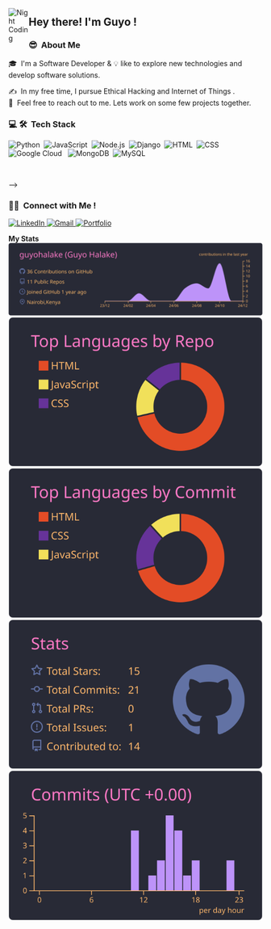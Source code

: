 <img alt="Night Coding" src="./assets/Hand%20Wave.gif" width='40' align="left"/><h2>Hey there!  I'm Guyo ! </h2>

### 😎 &nbsp;About Me

🎓 &nbsp;I'm a Software Developer & 💡 like to explore new technologies and develop software solutions.
<!--🎓 &nbsp;I'm currently studying: Information Technology (software engineer)  at Zetech University, Kenya .\-->
✍️ &nbsp;In my free time, I pursue Ethical Hacking and Internet of Things .\
💬 &nbsp;Feel free to reach out to me. Lets work on some few projects together.


<!--END_SECTION:waka-->

### 💻 🛠 &nbsp;Tech Stack

![Python](https://img.shields.io/badge/-Python-05122A?style=flat&logo=python)&nbsp;
![JavaScript](https://img.shields.io/badge/-JavaScript-05122A?style=flat&logo=javascript)&nbsp;
![Node.js](https://img.shields.io/badge/-Node.js-05122A?style=flat&logo=node.js)&nbsp;
![Django](https://img.shields.io/badge/-Django-05122A?style=flat&logo=django&logoColor=092E20)&nbsp;
![HTML](https://img.shields.io/badge/-HTML-05122A?style=flat&logo=HTML5)&nbsp;
![CSS](https://img.shields.io/badge/-CSS-05122A?style=flat&logo=CSS3&logoColor=1572B6)&nbsp;
![Google Cloud](https://img.shields.io/badge/Google%20Cloud-%234285F4.svg?style=for-the-badge&logo=google-cloud&logoColor=white) &nbsp; 
![MongoDB](https://img.shields.io/badge/MongoDB-%234ea94b.svg?style=for-the-badge&logo=mongodb&logoColor=white)&nbsp; 
![MySQL](https://img.shields.io/badge/mysql-%2300f.svg?style=for-the-badge&logo=mysql&logoColor=white)&nbsp; 

<br>




-->



### 🤝🏻 &nbsp;Connect with Me !

<p align="justify">
<a href="https://ke.linkedin.com/in/guyo-halake/">
  <img src="https://img.shields.io/badge/-LinkedIn-blue?style=flat&logo=linkedin&logoColor=white" alt="LinkedIn"/>
</a>
<a href="mailto:guyohalake608@gmail.com">
  <img src="https://img.shields.io/badge/-guyohalake608@gmail.com-D14836?style=flat&logo=Gmail&logoColor=white" alt="Gmail"/>
</a>
<a href="https://guyohalake.github.io/GuyoHalake-Blog">
  <img src="https://img.shields.io/badge/Portfolio-333333?style=flat&logo=github&logoColor=white" alt="Portfolio"/>
</a>


<strong>My Stats</strong>
[![](https://raw.githubusercontent.com/guyohalake/guyohalake1/master/profile-summary-card-output/dracula/0-profile-details.svg)](https://github.com/vn7n24fzkq/github-profile-summary-cards)
[![](https://raw.githubusercontent.com/guyohalake/guyohalake1/master/profile-summary-card-output/dracula/1-repos-per-language.svg)](https://github.com/vn7n24fzkq/github-profile-summary-cards) [![](https://raw.githubusercontent.com/guyohalake/guyohalake1/master/profile-summary-card-output/dracula/2-most-commit-language.svg)](https://github.com/vn7n24fzkq/github-profile-summary-cards)
[![](https://raw.githubusercontent.com/guyohalake/guyohalake1/master/profile-summary-card-output/dracula/3-stats.svg)](https://github.com/vn7n24fzkq/github-profile-summary-cards) [![](https://raw.githubusercontent.com/guyohalake/guyohalake1/master/profile-summary-card-output/dracula/4-productive-time.svg)](https://github.com/vn7n24fzkq/github-profile-summary-cards)


